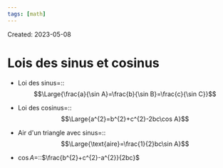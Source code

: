 ```yaml
---
tags: [math] 
---
```

Created: 2023-05-08

# Lois des sinus et cosinus
- Loi des sinus=::$$\Large{\frac{a}{\sin A}=\frac{b}{\sin B}=\frac{c}{\sin C}}$$
<!--SR:!2024-09-01,292,250-->
- Loi des cosinus=::$$\Large{a^{2}=b^{2}+c^{2}-2bc\cos A}$$
<!--SR:!2024-06-01,97,210-->

- Air d'un triangle avec sinus=::$$\Large{\text{aire}=\frac{1}{2}bc\sin A}$$
<!--SR:!2024-04-30,130,230-->


- $\cos A=$::$\frac{b^{2}+c^{2}-a^{2}}{2bc}$
<!--SR:!2024-03-01,7,224-->